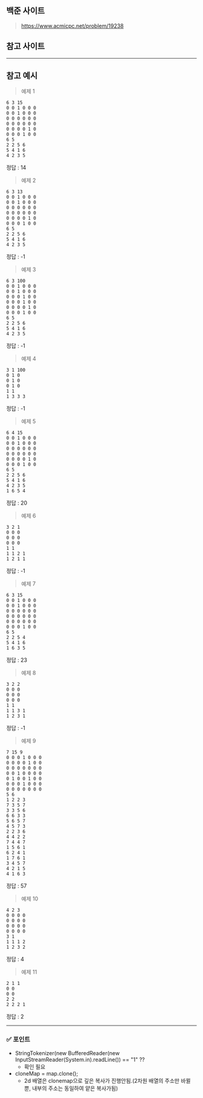## 백준 사이트
>https://www.acmicpc.net/problem/19238
## 참고 사이트
---
## 참고 예시

>예제 1
```
6 3 15
0 0 1 0 0 0
0 0 1 0 0 0
0 0 0 0 0 0
0 0 0 0 0 0
0 0 0 0 1 0
0 0 0 1 0 0
6 5
2 2 5 6
5 4 1 6
4 2 3 5
```
정답 : 14
>예제 2
```
6 3 13
0 0 1 0 0 0
0 0 1 0 0 0
0 0 0 0 0 0
0 0 0 0 0 0
0 0 0 0 1 0
0 0 0 1 0 0
6 5
2 2 5 6
5 4 1 6
4 2 3 5
```
정답 : -1
>예제 3
```
6 3 100
0 0 1 0 0 0
0 0 1 0 0 0
0 0 0 1 0 0
0 0 0 1 0 0
0 0 0 0 1 0
0 0 0 1 0 0
6 5
2 2 5 6
5 4 1 6
4 2 3 5
```
정답 : -1
>예제 4
```
3 1 100
0 1 0
0 1 0
0 1 0
1 1
1 3 3 3
```
정답 : -1
>예제 5
```
6 4 15
0 0 1 0 0 0
0 0 1 0 0 0
0 0 0 0 0 0
0 0 0 0 0 0
0 0 0 0 1 0
0 0 0 1 0 0
6 5
2 2 5 6
5 4 1 6
4 2 3 5
1 6 5 4
```
정답 : 20
>예제 6
```
3 2 1
0 0 0
0 0 0
0 0 0
1 1
1 1 2 1
1 2 1 1
```
정답 : -1
>예제 7
```
6 3 15
0 0 1 0 0 0
0 0 1 0 0 0
0 0 0 0 0 0
0 0 0 0 0 0
0 0 0 0 0 0
0 0 0 1 0 0
6 5
2 2 5 4
5 4 1 6
1 6 3 5
```
정답 : 23
>예제 8
```
3 2 2
0 0 0
0 0 0
0 0 0
1 1
1 1 3 1
1 2 3 1
```
정답 : -1
>예제 9
```
7 15 9
0 0 0 1 0 0 0
0 0 0 0 1 0 0
0 0 0 0 0 0 0
0 0 1 0 0 0 0
0 1 0 0 1 0 0
0 0 0 1 0 0 0
0 0 0 0 0 0 0
5 6
1 2 2 3
7 3 5 7
3 3 5 6
6 6 3 3
5 6 5 7
4 5 7 3
2 2 3 6
4 4 2 2
7 4 4 7
1 5 6 1
6 2 4 1
1 7 6 1
3 4 5 7
4 2 1 5
4 1 6 3
```
정답 : 57
>예제 10
```
4 2 3
0 0 0 0
0 0 0 0
0 0 0 0
0 0 0 0
3 1
1 1 1 2
1 2 3 2
```
정답 : 4
>예제 11
```
2 1 1
0 0
0 0
2 2
2 2 2 1
```
정답 : 2

---

### ✅ 포인트

- StringTokenizer(new BufferedReader(new InputStreamReader(System.in).readLine()) == "1" ??
  - 확인 필요
- cloneMap = map.clone();
  - 2d 배열은 clonemap으로 깊은 복사가 진행안됨.(2차원 배열의 주소만 바뀔뿐, 내부의 주소는 동일하여 얕은 복사가됨)